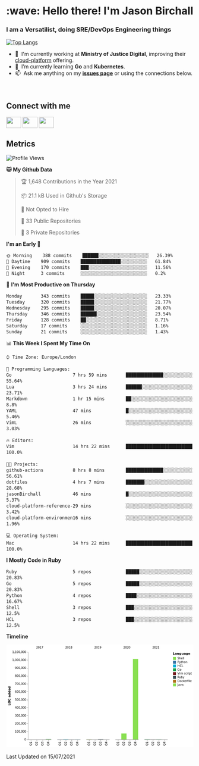<h1 align="left" id="jason-title">:wave: Hello there! I'm Jason Birchall</h1>
<h3 align="left">I am a Versatilist, doing SRE/DevOps Engineering things</h3>

[![Top Langs](https://github-readme-stats.vercel.app/api?username=jasonBirchall&show_icons=true&count_private=true&include_all_commits=true&theme=gruvbox)](https://github.com/anuraghazra/github-readme-stats)

- :office: &nbsp;I'm currently working at **Ministry of Justice Digital**, improving their [cloud-platform](https://github.com/ministryofjustice/cloud-platform) offering.
- :seedling: &nbsp;I’m currently learning **Go** and **Kubernetes**.
- :mailbox: &nbsp;Ask me anything on my **[issues page]** or using the connections below.


<br>

<h2>Connect with me</h2>
<p>
<a href="https://twitter.com/jsonBirchall" target="blank"><img align="center" src="https://cdn.jsdelivr.net/npm/simple-icons@3.0.1/icons/twitter.svg" alt="" height="30" width="40" /></a>
<a href="https://keybase.io/json0" target="blank"><img align="center" src="https://cdn.jsdelivr.net/npm/simple-icons@3.0.1/icons/keybase.svg" alt="" height="30" width="40" /></a>
<a href="https://www.reddit.com/user/kakorate" target="blank"><img align="center" src="https://cdn.jsdelivr.net/npm/simple-icons@3.0.1/icons/reddit.svg" alt="" height="30" width="40" /></a>
</p>

<h2>Metrics</h2>

<!--START_SECTION:waka-->
![Profile Views](http://img.shields.io/badge/Profile%20Views-0-blue)

**🐱 My Github Data** 

> 🏆 1,648 Contributions in the Year 2021
 > 
> 📦 21.1 kB Used in Github's Storage 
 > 
> 🚫 Not Opted to Hire
 > 
> 📜 33 Public Repositories 
 > 
> 🔑 3 Private Repositories  
 > 
**I'm an Early 🐤** 

```text
🌞 Morning    388 commits    ██████░░░░░░░░░░░░░░░░░░░   26.39% 
🌆 Daytime    909 commits    ███████████████░░░░░░░░░░   61.84% 
🌃 Evening    170 commits    ███░░░░░░░░░░░░░░░░░░░░░░   11.56% 
🌙 Night      3 commits      ░░░░░░░░░░░░░░░░░░░░░░░░░   0.2%

```
📅 **I'm Most Productive on Thursday** 

```text
Monday       343 commits    █████░░░░░░░░░░░░░░░░░░░░   23.33% 
Tuesday      320 commits    █████░░░░░░░░░░░░░░░░░░░░   21.77% 
Wednesday    295 commits    █████░░░░░░░░░░░░░░░░░░░░   20.07% 
Thursday     346 commits    ██████░░░░░░░░░░░░░░░░░░░   23.54% 
Friday       128 commits    ██░░░░░░░░░░░░░░░░░░░░░░░   8.71% 
Saturday     17 commits     ░░░░░░░░░░░░░░░░░░░░░░░░░   1.16% 
Sunday       21 commits     ░░░░░░░░░░░░░░░░░░░░░░░░░   1.43%

```


📊 **This Week I Spent My Time On** 

```text
⌚︎ Time Zone: Europe/London

💬 Programming Languages: 
Go                       7 hrs 59 mins       ██████████████░░░░░░░░░░░   55.64% 
Lua                      3 hrs 24 mins       ██████░░░░░░░░░░░░░░░░░░░   23.71% 
Markdown                 1 hr 15 mins        ██░░░░░░░░░░░░░░░░░░░░░░░   8.8% 
YAML                     47 mins             █░░░░░░░░░░░░░░░░░░░░░░░░   5.46% 
VimL                     26 mins             ░░░░░░░░░░░░░░░░░░░░░░░░░   3.03%

🔥 Editors: 
Vim                      14 hrs 22 mins      █████████████████████████   100.0%

🐱‍💻 Projects: 
github-actions           8 hrs 8 mins        ██████████████░░░░░░░░░░░   56.61% 
dotfiles                 4 hrs 7 mins        ███████░░░░░░░░░░░░░░░░░░   28.68% 
jasonBirchall            46 mins             █░░░░░░░░░░░░░░░░░░░░░░░░   5.37% 
cloud-platform-reference-29 mins             ░░░░░░░░░░░░░░░░░░░░░░░░░   3.42% 
cloud-platform-environmen16 mins             ░░░░░░░░░░░░░░░░░░░░░░░░░   1.96%

💻 Operating System: 
Mac                      14 hrs 22 mins      █████████████████████████   100.0%

```

**I Mostly Code in Ruby** 

```text
Ruby                     5 repos             █████░░░░░░░░░░░░░░░░░░░░   20.83% 
Go                       5 repos             █████░░░░░░░░░░░░░░░░░░░░   20.83% 
Python                   4 repos             ████░░░░░░░░░░░░░░░░░░░░░   16.67% 
Shell                    3 repos             ███░░░░░░░░░░░░░░░░░░░░░░   12.5% 
HCL                      3 repos             ███░░░░░░░░░░░░░░░░░░░░░░   12.5%

```


**Timeline**

![Chart not found](https://raw.githubusercontent.com/jasonBirchall/jasonBirchall/main/charts/bar_graph.png) 


 Last Updated on 15/07/2021
<!--END_SECTION:waka-->

<!-- links -->

[issues page]: https://github.com/jasonBirchall/jasonBirchall/issues "jasonBirchall/issues"
